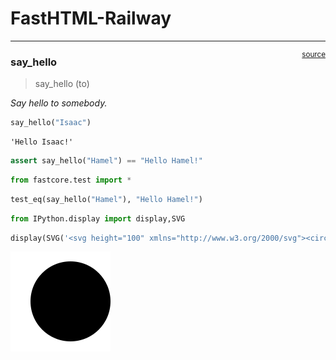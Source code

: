 # FastHTML-Railway


<!-- WARNING: THIS FILE WAS AUTOGENERATED! DO NOT EDIT! -->

------------------------------------------------------------------------

<a
href="https://github.com/PaulLockett/FastHtml-nbdev/blob/main/FastHtml_nbdev/FastHTML.py#L9"
target="_blank" style="float:right; font-size:smaller">source</a>

### say_hello

>  say_hello (to)

*Say hello to somebody.*

``` python
say_hello("Isaac")
```

    'Hello Isaac!'

``` python
assert say_hello("Hamel") == "Hello Hamel!"
```

``` python
from fastcore.test import *
```

``` python
test_eq(say_hello("Hamel"), "Hello Hamel!")
```

``` python
from IPython.display import display,SVG
```

``` python
display(SVG('<svg height="100" xmlns="http://www.w3.org/2000/svg"><circle cx="50" cy="50" r="40"/></svg>'))
```

![](00_core_files/figure-commonmark/cell-8-output-1.svg)
